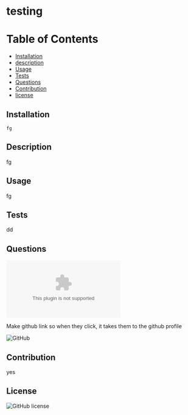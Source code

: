 # testing

  # Table of Contents 
  - [Installation](#installation)
  - [description](#description)
  - [Usage](#usage)
  - [Tests](#tests)
  - [Questions](#questions)
  - [Contribution](#contribution)
  - [license](#license)

  ## Installation
    fg

  ## Description 
  fg

  ## Usage 
  fg

  ## Tests
  dd

  ## Questions 
 ![Contact me](iridian95@live.com)
 
  Make github link so when they click, it takes them to the github profile
 
  ![GitHub](https://github.com/Naidiri1)

  ## Contribution
  yes

  ## License
  ![GitHub license](https://img.shields.io/badge/license-Apache2.0-green.svg)
  
